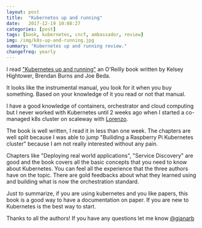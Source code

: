 ```yaml
---
layout: post
title:  "Kubernetes up and running"
date:   2017-12-19 10:08:27
categories: [post]
tags: [book, kubernetes, cncf, ambassador, review]
img: /img/k8s-up-and-running.jpg
summary: "Kubernetes up and running review."
changefreq: yearly
---
```

I read ["Kubernetes up and running"](http://amzn.to/2zflChj) an O'Reilly book
written by Kelsey Hightower, Brendan Burns and Joe Beda.

It looks like the instrumental manual, you look for it when you buy something.
Based on your knowledge of it you read or not that manual.

I have a good knowledge of containers, orchestrator and cloud computing but I
never worked with Kubernetes until 2 weeks ago when I started a co-managed k8s
cluster on scaleway with [Lorenzo](https://twitter.com/fntlnz).

The book is well written, I read it in less than one week. The chapters are well
split because I was able to jump "Builiding a Raspberry Pi Kubernetes cluster"
because I am not really interested without any pain.

Chapters like "Deploying real world applications", "Service Discovery" are good
and the book covers all the basic concepts that you need to know about
Kubernetes. You can feel all the experience that the three authors have on the
topic. There are gold feedbacks about what they learned using and building what
is now the orchestration standard.

Just to summarize, if you are using kubernetes and you like papers, this book is
a good way to have a documentation on paper. If you are new to Kubernetes is the
best way to start.

Thanks to all the authors! If you have any questions let me know
[@gianarb](https://twitter.com/gianarb)
